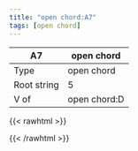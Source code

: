 ```yaml
---
title: "open chord:A7"
tags: [open chord]
---
```


|A7|open chord|
|---|---|
|Type|open chord|
|Root string|5|
|V of|open chord:D|
{{< rawhtml >}}
<div class="container"></div>
<script>
const selector = '#container';
const chord = new ChordBox(selector);
chord.draw((new String("X02020")));
</script>
{{< /rawhtml >}}
